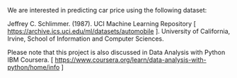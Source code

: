 We are interested in predicting car price using the following dataset:

Jeffrey C. Schlimmer. (1987). UCI Machine Learning Repository [ https://archive.ics.uci.edu/ml/datasets/automobile ]. University of California, Irvine, School of Information and Computer Sciences.

Please note that this project is also discussed in Data Analysis with Python IBM Coursera. [ https://www.coursera.org/learn/data-analysis-with-python/home/info ]
